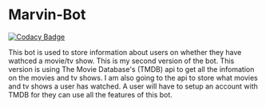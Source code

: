 # Marvin-Bot

[![Codacy Badge](https://api.codacy.com/project/badge/Grade/2362f7470294466c922e692d2f7cdcec)](https://www.codacy.com/app/Jacob212/Marvin-Bot-TMDB?utm_source=github.com&amp;utm_medium=referral&amp;utm_content=Jacob212/Marvin-Bot-TMDB&amp;utm_campaign=Badge_Grade)

This bot is used to store information about users on whether they have wathced a movie/tv show.
This is my second version of the bot. This version is using The Movie Database's (TMDB) api to get all the infomation on the movies and tv shows. I am also going to the api to store what movies and tv shows a user has watched. A user will have to setup an account with TMDB for they can use all the features of this bot.
